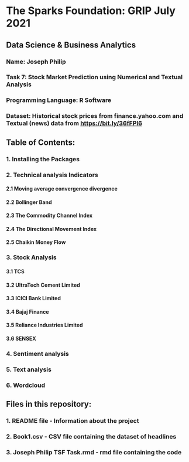 # The Sparks Foundation: GRIP July 2021
## Data Science & Business Analytics

### Name: Joseph Philip

### Task 7: Stock Market Prediction using Numerical and Textual Analysis
### Programming Language: R Software

### Dataset: Historical stock prices from finance.yahoo.com and Textual (news) data from https://bit.ly/36fFPI6

## Table of Contents:
### 1. Installing the Packages
### 2. Technical analysis Indicators
#### 2.1 Moving average convergence divergence
#### 2.2 Bollinger Band
#### 2.3 The Commodity Channel Index
#### 2.4 The Directional Movement Index
#### 2.5 Chaikin Money Flow

### 3. Stock Analysis
#### 3.1 TCS
#### 3.2 UltraTech Cement Limited
#### 3.3 ICICI Bank Limited
#### 3.4 Bajaj Finance
#### 3.5 Reliance Industries Limited
#### 3.6 SENSEX

### 4. Sentiment analysis
### 5. Text analysis
### 6. Wordcloud

## Files in this repository:
### 1. README file - Information about the project
### 2. Book1.csv - CSV file containing the dataset of headlines
### 3. Joseph Philip TSF Task.rmd - rmd file containing the code

